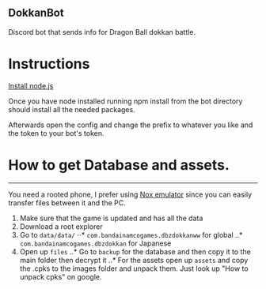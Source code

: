 DokkanBot
---
Discord bot that sends info for Dragon Ball dokkan battle. 




# Instructions
[Install node.js]( https://nodejs.org/en/download/)

Once you have node installed running npm install from the bot directory should install all the needed packages. 

Afterwards open the config and change the prefix to whatever you like and the token to your bot's token.
# How to get Database and assets. 
---
You need a rooted phone, I prefer using [Nox emulator](https://www.bignox.com/) since you can easily transfer files between it and the PC.
1. Make sure that the game is updated and has all the data
2. Download a root explorer 
3. Go to `data/data/`
⋅⋅* `com.bandainamcogames.dbzdokkanww` for global
..* `com.bandainamcogames.dbzdokkan` for Japanese
4. Open up `files`
..* Go to `backup` for the database and then copy it to the main folder then decrypt it
..* For the assets open up `assets` and copy the .cpks to the images folder and unpack them. Just look up "How to unpack cpks" on google.
